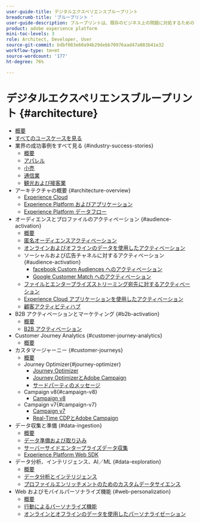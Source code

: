 ```yaml
---
user-guide-title: デジタルエクスペリエンスブループリント
breadcrumb-title: 'ブループリント '
user-guide-description: ブループリントは、既存のビジネス上の問題に対処するための反復可能な実装で、アーキテクチャ図、技術上の考慮事項および関連ドキュメントリンクが含まれます。
product: adobe experience platform
mini-toc-levels: 3
role: Architect, Developer, User
source-git-commit: bdbf083e60a94b29debb70976aad47a083b41e32
workflow-type: tm+mt
source-wordcount: '177'
ht-degree: 76%

---
```



# デジタルエクスペリエンスブループリント {#architecture}

+ [概要](/help/blueprints/overview.md)
+ [すべてのユースケースを見る](/help/blueprints/use-cases.md)
+ 業界の成功事例をすべて見る {#industry-success-stories}
   + [概要](/help/blueprints/industry-success-stories/overview.md)
   + [アパレル](/help/blueprints/industry-success-stories/apparel.md)
   + [小売](/help/blueprints/industry-success-stories/retail.md)
   + [通信業](/help/blueprints/industry-success-stories/telecommunications.md)
   + [観光および接客業](/help/blueprints/industry-success-stories/travel-hospitality.md)
+ アーキテクチャの概要 {#architecture-overview}
   + [Experience Cloud](/help/blueprints/experience-platform/experience-cloud.md)
   + [Experience Platform およびアプリケーション](/help/blueprints/experience-platform/platform-applications.md)
   + [Experience Platform データフロー](/help/blueprints/experience-platform/platform-data-flow.md)
+ オーディエンスとプロファイルのアクティベーション {#audience-activation}
   + [概要](/help/blueprints/audience-activation/overview.md)
   + [匿名オーディエンスアクティベーション](/help/blueprints/audience-activation/anonymous.md)
   + [オンラインおよびオフラインのデータを使用したアクティベーション](/help/blueprints/audience-activation/online-offline.md)
   + ソーシャルおよび広告チャネルに対するアクティベーション{#audience-activation}
      + [facebook Custom Audiences へのアクティベーション](/help/blueprints/audience-activation/destinations/facebook.md)
      + [Google Customer Match へのアクティベーション](/help/blueprints/audience-activation/destinations/gcm.md)
   + [ファイルとエンタープライズストリーミング宛先に対するアクティベーション](/help/blueprints/audience-activation/enterprise-destinations.md)
   + [Experience Cloud アプリケーションを使用したアクティベーション](/help/blueprints/audience-activation/platform-and-applications.md)
   + [顧客アクティビティハブ](/help/blueprints/audience-activation/customer-activity.md)
+ B2B アクティベーションとマーケティング {#b2b-activation}
   + [概要](/help/blueprints/b2b/overview.md)
   + [B2B アクティベーション](/help/blueprints/b2b/b2bactivation.md)
+ Customer Journey Analytics {#customer-journey-analytics}
   + [概要](/help/blueprints/customer-journey-analytics/overview.md)
+ カスタマージャーニー {#customer-journeys}
   + [概要](/help/blueprints/customer-journeys/overview.md)
   + Journey Optimizer{#journey-optimizer}
      + [Journey Optimizer](/help/blueprints/customer-journeys/journey-optimizer.md)
      + [Journey OptimizerとAdobe Campaign](/help/blueprints/customer-journeys/ajo-and-campaign.md)
      + [サードパーティのメッセージ](/help/blueprints/customer-journeys/3rd-party-messaging.md)
   + Campaign v8{#campaign-v8}
      + [Campaign v8](/help/blueprints/customer-journeys/campaign-v8.md)
   + Campaign v7{#campaign-v7}
      + [Campaign v7](/help/blueprints/customer-journeys/campaign-v7.md)
      + [Real-Time CDPとAdobe Campaign](/help/blueprints/customer-journeys/rtcdp-and-campaign.md)
+ データ収集と準備 {#data-ingestion}
   + [概要](/help/blueprints/data-ingestion/overview.md)
   + [データ準備および取り込み](/help/blueprints/data-ingestion/ingestion.md)
   + [サーバーサイドエンタープライズデータ収集](/help/blueprints/data-ingestion/server-side-collection.md)
   + [Experience Platform Web SDK](/help/blueprints/data-ingestion/websdk.md)
+ データ分析、インテリジェンス、AI／ML {#data-exploration}
   + [概要](/help/blueprints/data-insights/overview.md)
   + [データ分析とインテリジェンス](/help/blueprints/data-insights/analysis.md)
   + [プロファイルエンリッチメントのためのカスタムデータサイエンス](/help/blueprints/data-insights/data-science.md)
+ Web およびモバイルパーソナライズ機能 {#web-personalization}
   + [概要](/help/blueprints/web-personalization/overview.md)
   + [行動によるパーソナライズ機能](/help/blueprints/web-personalization/behavioral.md)
   + [オンラインとオフラインのデータを使用したパーソナライゼーション](/help/blueprints/web-personalization/online-offline.md)